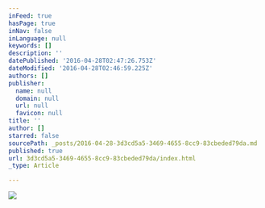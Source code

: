 ```yaml
---
inFeed: true
hasPage: true
inNav: false
inLanguage: null
keywords: []
description: ''
datePublished: '2016-04-28T02:47:26.753Z'
dateModified: '2016-04-28T02:46:59.225Z'
authors: []
publisher:
  name: null
  domain: null
  url: null
  favicon: null
title: ''
author: []
starred: false
sourcePath: _posts/2016-04-28-3d3cd5a5-3469-4655-8cc9-83cbeded79da.md
published: true
url: 3d3cd5a5-3469-4655-8cc9-83cbeded79da/index.html
_type: Article

---
```

![](https://the-grid-user-content.s3-us-west-2.amazonaws.com/43165aef-6e4e-411e-8554-7b09323fd1a6.png)